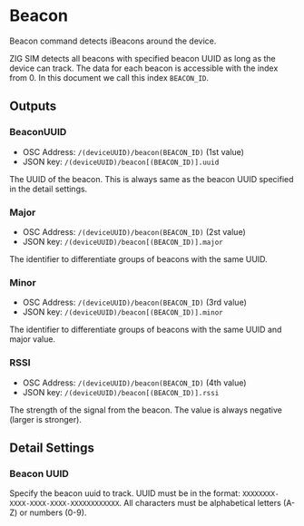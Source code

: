 # Beacon

Beacon command detects iBeacons around the device.

ZIG SIM detects all beacons with specified beacon UUID as long as the device can track.
The data for each beacon is accessible with the index from 0.
In this document we call this index `BEACON_ID`.

## Outputs

### BeaconUUID

- OSC Address: `/(deviceUUID)/beacon(BEACON_ID)` (1st value)
- JSON key: `/(deviceUUID)/beacon[(BEACON_ID)].uuid`

The UUID of the beacon.
This is always same as the beacon UUID specified in the detail settings.

### Major

- OSC Address: `/(deviceUUID)/beacon(BEACON_ID)` (2st value)
- JSON key: `/(deviceUUID)/beacon[(BEACON_ID)].major`

The identifier to differentiate groups of beacons with the same UUID.

### Minor

- OSC Address: `/(deviceUUID)/beacon(BEACON_ID)` (3rd value)
- JSON key: `/(deviceUUID)/beacon[(BEACON_ID)].minor`

The identifier to differentiate groups of beacons with the same UUID and major value.

### RSSI

- OSC Address: `/(deviceUUID)/beacon(BEACON_ID)` (4th value)
- JSON key: `/(deviceUUID)/beacon[(BEACON_ID)].rssi`

The strength of the signal from the beacon.
The value is always negative (larger is stronger).

## Detail Settings

### Beacon UUID

Specify the beacon uuid to track.
UUID must be in the format: `XXXXXXXX-XXXX-XXXX-XXXX-XXXXXXXXXXXX`. All characters must be alphabetical letters (A-Z) or numbers (0-9).

